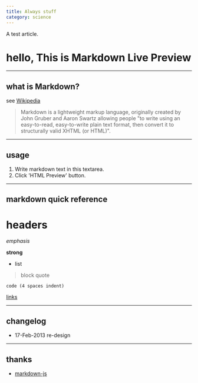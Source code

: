 ```yaml
---
title: Always stuff
category: science
---
```


A test article.

# hello, This is Markdown Live Preview

----
## what is Markdown?
see [Wikipedia](http://en.wikipedia.org/wiki/Markdown)

> Markdown is a lightweight markup language, originally created by John Gruber and Aaron Swartz allowing people "to write using an easy-to-read, easy-to-write plain text format, then convert it to structurally valid XHTML (or HTML)".

----
## usage
1. Write markdown text in this textarea.
2. Click 'HTML Preview' button.

----
## markdown quick reference
# headers

*emphasis*

**strong**

* list

>block quote

    code (4 spaces indent)
[links](http://wikipedia.org)

----
## changelog
* 17-Feb-2013 re-design

----
## thanks
* [markdown-js](https://github.com/evilstreak/markdown-js)
